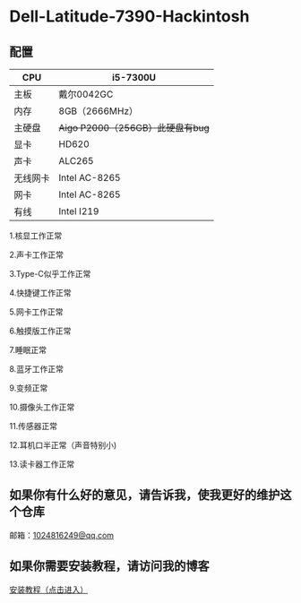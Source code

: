 # Dell-Latitude-7390-Hackintosh

## 配置
CPU | i5-7300U
------------ | -------------
主板 | 戴尔0042GC
内存 | 8GB（2666MHz）
主硬盘 | ~~Aigo P2000（256GB）此硬盘有bug~~
显卡 | HD620
声卡 | ALC265
无线网卡 | Intel AC-8265
网卡 | Intel AC-8265
有线 | Intel I219

1.核显工作正常

2.声卡工作正常

3.Type-C似乎工作正常

4.快捷键工作正常

5.网卡工作正常

6.触摸版工作正常

7.睡眠正常

8.蓝牙工作正常

9.变频正常

10.摄像头工作正常

11.传感器正常

12.耳机口半正常（声音特别小)

13.读卡器工作正常

## 如果你有什么好的意见，请告诉我，使我更好的维护这个仓库
邮箱：1024816249@qq.com

## 如果你需要安装教程，请访问我的博客

<a href="https://www.asly.top/"> 安装教程（点击进入） <a/>
